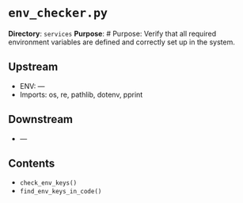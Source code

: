 # `env_checker.py`

**Directory**: `services`
**Purpose**: # Purpose: Verify that all required environment variables are defined and correctly set up in the system.

## Upstream
- ENV: —
- Imports: os, re, pathlib, dotenv, pprint

## Downstream
- —

## Contents
- `check_env_keys()`
- `find_env_keys_in_code()`